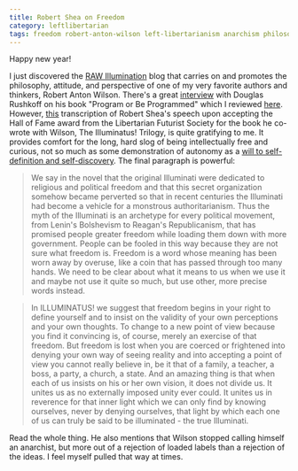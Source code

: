 ```yaml
---
title: Robert Shea on Freedom
category: leftlibertarian
tags: freedom robert-anton-wilson left-libertarianism anarchism philosophy spirituality
---
```


Happy new year!

I just discovered the [RAW Illumination](http://rawillumination.blogspot.com) blog that carries on and promotes the philosophy, attitude, and perspective of one of my very favorite authors and thinkers, Robert Anton Wilson. There's a great [interview](http://rawillumination.blogspot.com/2011/01/few-questions-for-douglas-rushkoff.html) with Douglas Rushkoff on his book "Program or Be Programmed" which I reviewed [here](http://socialmemorycomplex.net/leftlibertarian/2010/11/01/a-review-of-program-or-be-programmed/). However, [this](http://rawillumination.blogspot.com/2010/08/robert-sheas-illuminatus-acceptance.html) transcription of Robert Shea's speech upon accepting the Hall of Fame award from the Libertarian Futurist Society for the book he co-wrote with Wilson, The Illuminatus! Trilogy, is quite gratifying to me. It provides comfort for the long, hard slog of being intellectually free and curious, not so much as some demonstration of autonomy as a [will to self-definition and self-discovery](http://socialmemorycomplex.net/leftlibertarian/2010/08/16/the-unique-one-and-the-universal/). The final paragraph is powerful:

>We say in the novel that the original Illuminati were dedicated to religious and political freedom and that this secret organization somehow became perverted so that in recent centuries the Illuminati had become a vehicle for a monstrous authoritarianism. Thus the myth of the Illuminati is an archetype for every political movement, from Lenin's Bolshevism to Reagan's Republicanism, that has promised people greater freedom while loading them down with more government. People can be fooled in this way because they are not sure what freedom is. Freedom is a word whose meaning has been worn away by overuse, like a coin that has passed through too many hands. We need to be clear about what it means to us when we use it and maybe not use it quite so much, but use other, more precise words instead.

>In ILLUMINATUS! we suggest that freedom begins in your right to define yourself and to insist on the validity of your own perceptions and your own thoughts. To change to a new point of view because you find it convincing is, of course, merely an exercise of that freedom. But freedom is lost when you are coerced or frightened into denying your own way of seeing reality and into accepting a point of view you cannot really believe in, be it that of a family, a teacher, a boss, a party, a church, a state. And an amazing thing is that when each of us insists on his or her own vision, it does not divide us. It unites us as no externally imposed unity ever could. It unites us in reverence for that inner light which we can only find by knowing ourselves, never by denying ourselves, that light by which each one of us can truly be said to be illuminated - the true Illuminati.

Read the whole thing. He also mentions that Wilson stopped calling himself an anarchist, but more out of a rejection of loaded labels than a rejection of the ideas. I feel myself pulled that way at times.